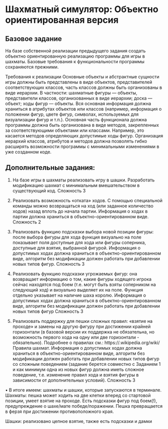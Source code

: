 # Шахматный симулятор: Oбъектно ориентированная версия

## Базовое задание

На базе собственной реализации предыдущего задания
создать объектно ориентированную реализацию программы для игры в шахматы. Базовые требования к функциональности программы сохраняются прежними.

Требования к реализации
Основные объекты и абстрактные сущности игры должны быть представлены в виде объектов, представителей соответствующих классов, часть классов должны быть организованы в виде иерархии. В частности: шахматные фигуры — объекты, представители классов, организованных в виде иерархии; доска — объект; ходы фигур — объекты. Вся
основная информация должна храниться в атрибутах объектов или классов (например, информация о положении фигур, цвете фигур, символах, используемых для визуализации фигур и т.п.). Основная часть функционала должна программы должна быть организована в виде методов, закрепленных за соответствующими объектами или классами. Например, это касается методов определяющих допустимые ходы фигур. Организация иерархий классов, атрибутов и методов должна позволять гибко расширять возможности программы с минимальными изменениями в уже созданном коде.

## Дополнительные задания:

1. На базе игры в шахматы реализовать игру в шашки. Разработать модификацию шахмат с минимальным вмешательством в существующий код.
Сложность 3

2. Реализовать возможность «отката» ходов. С помощью специальной команды можно
возвращаться на ход (или заданное количество ходов) назад вплоть до начала партии.
Информация о ходах в партии должна храниться в объектно-ориентированном виде.
Сложность 2

3. Реализовать функцию подсказки выбора новой позиции фигуры: после выбора фигуры для
хода функция визуально на поле показывает поля доступные для хода или фигуры соперника, доступные для взятия, выбранной фигурой. Информация о допустимых ходах
должна храниться в объектно-ориентированном виде, алгоритм без модификации должен работать при добавлении новых типов фигур.
Сложность 3

4. Реализовать функцию подсказки угрожаемых фигур: она возвращает информацию о том,
какие фигуры ходящего игрока сейчас находятся под боем (т.е. могут быть взяты
соперником на следующий ход) и визуально выделяет их на поле. Функция отдельно
указывает на наличие шаха королю. Информация о допустимых ходах должна храниться в
объектно-ориентированном виде, алгоритм без модификации должен работать при
добавлении новых типов фигур
Сложность 3

5. Реализовать поддержку для пешки сложных правил: «взятие на проходе» и замены на
другую фигуру при достижении крайней горизонтали (в базовой версии их поддержка не
обязательна, но возможность первого хода на одну или две горизонтали - обязательно).
Подробнее о правилах см.: https://.wikipedia.org/wiki/Правила шахмат. Информация о
допустимых ходах должна храниться в объектно-ориентированном виде, алгоритм без
модификации должен работать при добавлении новых типов фигур со сложным
поведением (задание берется совместно с Заданием 1 и как минимум одна из новых фигур
должна иметь сложное поведение, т.е. изменение правил хода и взятия фигуры в зависимости от дополнительных условий).
Сложность 3

• В итоге имеем: шахматы и шашки, которые запускаются в терминале.
Шахматы: пешка может ходить на две клетки вперед со стартовой позиции, умеет взятие на проходе. Есть подсказки фигур под боем(!), предупреждение о шахе/мате победе/поражении. Пешка превращается в ферзя при достижении противоположного края.

Шашки: реализовано цепное взятие, также есть подсказки и дамки
